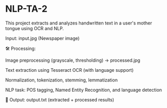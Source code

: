 # NLP-TA-2

This project extracts and analyzes handwritten text in a user's mother tongue using OCR and NLP.

Input: input.jpg (Newspaper image)

🛠️ Processing:

Image preprocessing (grayscale, thresholding) → processed.jpg

Text extraction using Tesseract OCR (with language support)

Normalization, tokenization, stemming, lemmatization

NLP task: POS tagging, Named Entity Recognition, and language detection

📄 Output: output.txt (extracted + processed results)
